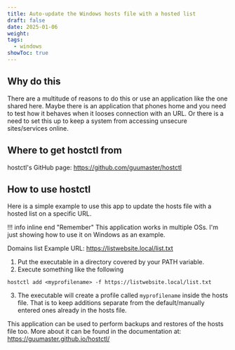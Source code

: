 ```yaml
---
title: Auto-update the Windows hosts file with a hosted list
draft: false
date: 2025-01-06
weight: 
tags:
  - windows
showToc: true
---
```

## Why do this
There are a multitude of reasons to do this or use an application like the one shared here. Maybe there is an application that phones home and you need to test how it behaves when it looses connection with an URL. Or there is a need to set this up to keep a system from accessing unsecure sites/services online.
<!-- more -->
## Where to get hostctl from
hostctl's GitHub page: https://github.com/guumaster/hostctl

## How to use hostctl
Here is a simple example to use this app to update the hosts file with a hosted list on a specific URL.

!!! info inline end "Remember"
	This application works in multiple OSs. I'm just showing how to use it on Windows as an example.

Domains list Example URL: https://listwebsite.local/list.txt

1. Put the executable in a directory covered by your PATH variable.
2. Execute something like the following

``` pwsh
hostctl add <myprofilename> -f https://listwebsite.local/list.txt
```

3. The executable will create a profile called `myprofilename` inside the hosts file. That is to keep additions separate from the default/manually entered ones already in the hosts file.

This application can be used to perform backups and restores of the hosts file too. More about it can be found in the documentation at: https://guumaster.github.io/hostctl/
